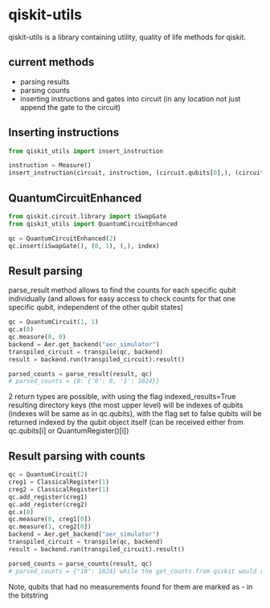 # qiskit-utils
qiskit-utils is a library containing utility, quality of life methods for qiskit.

## current methods
  - parsing results
  - parsing counts
  - inserting instructions and gates into circuit (in any location not just append the gate to the circuit)

## Inserting instructions
```python
from qiskit_utils import insert_instruction

instruction = Measure()
insert_instruction(circuit, instruction, (circuit.qubits[0],), (circuit.clbits[1], ), index)
```

## QuantumCircuitEnhanced
```python
from qiskit.circuit.library import iSwapGate
from qiskit_utils import QuantumCircuitEnhanced

qc = QuantumCircuitEnhanced(2)
qc.insert(iSwapGate(), (0, 1), (,), index)
```

## Result parsing
parse_result method allows to find the counts for each specific qubit individually
(and allows for easy access to check counts for that one specific qubit, independent of the other qubit states)
```python
qc = QuantumCircuit(1, 1)
qc.x(0)
qc.measure(0, 0)
backend = Aer.get_backend("aer_simulator")
transpiled_circuit = transpile(qc, backend)
result = backend.run(transpiled_circuit).result()

parsed_counts = parse_result(result, qc)
# parsed_counts = {0: {'0': 0, '1': 1024}} 
```
2 return types are possible, with using the flag indexed_results=True resulting directory keys (the most upper level)
will be indexes of qubits (indexes will be same as in qc.qubits), with the flag set to false qubits will be returned
indexed by the qubit object itself (can be received either from qc.qubits[i] or QuantumRegister()[i])
## Result parsing with counts
```python
qc = QuantumCircuit(2)
creg1 = ClassicalRegister(1)
creg2 = ClassicalRegister(1)
qc.add_register(creg1)
qc.add_register(creg2)
qc.x(0)
qc.measure(0, creg1[0])
qc.measure(1, creg2[0])
backend = Aer.get_backend("aer_simulator")
transpiled_circuit = transpile(qc, backend)
result = backend.run(transpiled_circuit).result()

parsed_counts = parse_counts(result, qc)
# parsed_counts = {"10": 1024} while the get_counts from qiskit would return {"0 1": 1024}
```
Note, qubits that had no measurements found for them are marked as - in the bitstring
